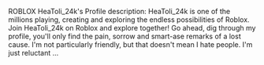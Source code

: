 ROBLOX
 HeaToli_24k's Profile
description: HeaToli_24k is one of the millions playing, creating and exploring the endless possibilities of Roblox. Join HeaToli_24k on Roblox and explore together! Go ahead, dig through my profile, you'll only find the pain, sorrow and smart-ase remarks of a lost cause. I'm not particularly friendly, but that doesn't mean I hate people. I'm just reluctant ...
